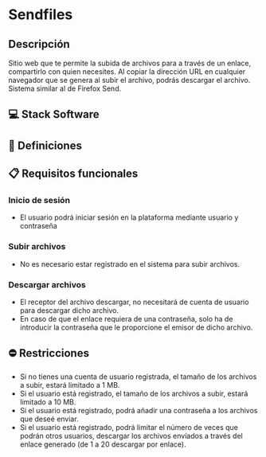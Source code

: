 # Sendfiles

## Descripción

Sitio web que te permite la subida de archivos para a través de un enlace, compartirlo con quien necesites. Al copiar la dirección URL en cualquier navegador que se genera al subir el archivo, podrás descargar el archivo. Sistema similar al de Firefox Send.

## 💻 Stack Software

## 📕 Definiciones

## 📋 Requisitos funcionales

### Inicio de sesión

- El usuario podrá iniciar sesión en la plataforma mediante usuario y contraseña

### Subir archivos

- No es necesario estar registrado en el sistema para subir archivos.

### Descargar archivos

- El receptor del archivo descargar, no necesitará de cuenta de usuario para descargar dicho archivo.
- En caso de que el enlace requiera de una contraseña, solo ha de introducir la contraseña que le proporcione el emisor de dicho archivo.

## ⛔ Restricciones

- Si no tienes una cuenta de usuario registrada, el tamaño de los archivos a subir, estará limitado a 1 MB.
- Si el usuario está registrado, el tamaño de los archivos a subir, estará limitado a 10 MB.
- Si el usuario está registrado, podrá añadir una contraseña a los archivos que deseé enviar.
- Si el usuario está registrado, podrá limitar el número de veces que podrán otros usuarios, descargar los archivos envíados a través del enlace generado (de 1 a 20 descargar por enlace).
